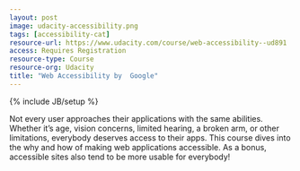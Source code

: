 ```yaml
---
layout: post
image: udacity-accessibility.png
tags: [accessibility-cat]
resource-url: https://www.udacity.com/course/web-accessibility--ud891
access: Requires Registration
resource-type: Course
resource-org: Udacity
title: "Web Accessibility by  Google"
---
```

{% include JB/setup %}

Not every user approaches their applications with the same abilities. Whether it’s age, vision concerns, limited hearing, a broken arm, or other limitations, everybody deserves access to their apps. This course dives into the why and how of making web applications accessible. As a bonus, accessible sites also tend to be more usable for everybody!

